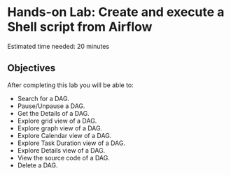 # Hands-on Lab: Create and execute a Shell script from Airflow

Estimated time needed: 20 minutes

## Objectives
After completing this lab you will be able to:

- Search for a DAG.
- Pause/Unpause a DAG.
- Get the Details of a DAG.
- Explore grid view of a DAG.
- Explore graph view of a DAG.
- Explore Calendar view of a DAG.
- Explore Task Duration view of a DAG.
- Explore Details view of a DAG.
- View the source code of a DAG.
- Delete a DAG.
